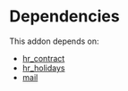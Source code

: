 # Dependencies

This addon depends on:

- [hr_contract](https://github.com/bringout/oca-ocb-hr/tree/f98b49b539eee9e50a57b2cbab9546577b4c3681/odoo-bringout-oca-ocb-hr_contract)
- [hr_holidays](https://github.com/bringout/oca-ocb-hr/tree/f98b49b539eee9e50a57b2cbab9546577b4c3681/odoo-bringout-oca-ocb-hr_holidays)
- [mail](https://github.com/bringout/oca-ocb-core/tree/e9ca19c0c154b94934ea86258814c560c4e016f4/odoo-bringout-oca-ocb-mail)
